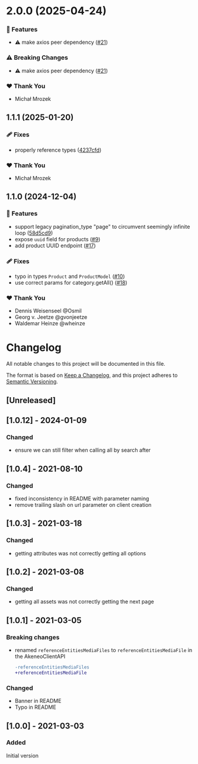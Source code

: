 # 2.0.0 (2025-04-24)

### 🚀 Features

- ⚠️  make axios peer dependency ([#21](https://github.com/igusdev/akeneo-client/pull/21))

### ⚠️  Breaking Changes

- ⚠️  make axios peer dependency ([#21](https://github.com/igusdev/akeneo-client/pull/21))

### ❤️ Thank You

- Michał Mrozek

## 1.1.1 (2025-01-20)

### 🩹 Fixes

- properly reference types ([4237cfd](https://github.com/igusdev/akeneo-client/commit/4237cfd))

### ❤️ Thank You

- Michał Mrozek

## 1.1.0 (2024-12-04)

### 🚀 Features

- support legacy pagination_type "page" to circumvent seemingly infinite loop ([58d5cd9](https://github.com/igusdev/akeneo-client/commit/58d5cd9))
- expose `uuid` field for products ([#9](https://github.com/igusdev/akeneo-client/pull/9))
- add product UUID endpoint ([#17](https://github.com/igusdev/akeneo-client/pull/17))

### 🩹 Fixes

- typo in types `Product` and `ProductModel` ([#10](https://github.com/igusdev/akeneo-client/pull/10))
- use correct params for category.getAll() ([#18](https://github.com/igusdev/akeneo-client/pull/18))

### ❤️ Thank You

- Dennis Weisenseel @Osmil
- Georg v. Jeetze @gvonjeetze
- Waldemar Heinze @wheinze

# Changelog

All notable changes to this project will be documented in this file.

The format is based on [Keep a Changelog](https://keepachangelog.com/en/1.0.0/),
and this project adheres to [Semantic Versioning](https://semver.org/spec/v2.0.0.html).

## [Unreleased]

## [1.0.12] - 2024-01-09

### Changed

- ensure we can still filter when calling all by search after

## [1.0.4] - 2021-08-10

### Changed

- fixed inconsistency in README with parameter naming
- remove trailing slash on url parameter on client creation

## [1.0.3] - 2021-03-18

### Changed

- getting attributes was not correctly getting all options

## [1.0.2] - 2021-03-08

### Changed

- getting all assets was not correctly getting the next page

## [1.0.1] - 2021-03-05

### Breaking changes

- renamed `referenceEntitiesMediaFiles` to `referenceEntitiesMediaFile` in the AkeneoClientAPI

  ```diff
  -referenceEntitiesMediaFiles
  +referenceEntitiesMediaFile
  ```

### Changed

- Banner in README
- Typo in README

## [1.0.0] - 2021-03-03

### Added

Initial version
